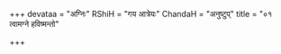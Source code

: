 +++
devataa = "अग्निः"
RShiH = "गय आत्रेयः"
ChandaH = "अनुष्टुप्"
title = "०१ त्वामग्ने हविष्मन्तो"

+++

